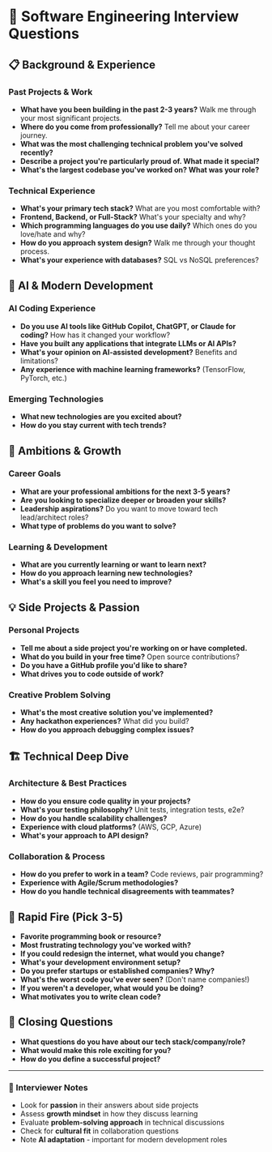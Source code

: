 # 🎯 Software Engineering Interview Questions

## 📋 Background & Experience

### Past Projects & Work
- **What have you been building in the past 2-3 years?** Walk me through your most significant projects.
- **Where do you come from professionally?** Tell me about your career journey.
- **What was the most challenging technical problem you've solved recently?**
- **Describe a project you're particularly proud of. What made it special?**
- **What's the largest codebase you've worked on? What was your role?**

### Technical Experience
- **What's your primary tech stack?** What are you most comfortable with?
- **Frontend, Backend, or Full-Stack?** What's your specialty and why?
- **Which programming languages do you use daily?** Which ones do you love/hate and why?
- **How do you approach system design?** Walk me through your thought process.
- **What's your experience with databases?** SQL vs NoSQL preferences?

## 🤖 AI & Modern Development

### AI Coding Experience
- **Do you use AI tools like GitHub Copilot, ChatGPT, or Claude for coding?** How has it changed your workflow?
- **Have you built any applications that integrate LLMs or AI APIs?**
- **What's your opinion on AI-assisted development?** Benefits and limitations?
- **Any experience with machine learning frameworks?** (TensorFlow, PyTorch, etc.)

### Emerging Technologies
- **What new technologies are you excited about?**
- **How do you stay current with tech trends?**

## 🚀 Ambitions & Growth

### Career Goals
- **What are your professional ambitions for the next 3-5 years?**
- **Are you looking to specialize deeper or broaden your skills?**
- **Leadership aspirations?** Do you want to move toward tech lead/architect roles?
- **What type of problems do you want to solve?**

### Learning & Development
- **What are you currently learning or want to learn next?**
- **How do you approach learning new technologies?**
- **What's a skill you feel you need to improve?**

## 💡 Side Projects & Passion

### Personal Projects
- **Tell me about a side project you're working on or have completed.**
- **What do you build in your free time?** Open source contributions?
- **Do you have a GitHub profile you'd like to share?**
- **What drives you to code outside of work?**

### Creative Problem Solving
- **What's the most creative solution you've implemented?**
- **Any hackathon experiences?** What did you build?
- **How do you approach debugging complex issues?**

## 🏗️ Technical Deep Dive

### Architecture & Best Practices
- **How do you ensure code quality in your projects?**
- **What's your testing philosophy?** Unit tests, integration tests, e2e?
- **How do you handle scalability challenges?**
- **Experience with cloud platforms?** (AWS, GCP, Azure)
- **What's your approach to API design?**

### Collaboration & Process
- **How do you prefer to work in a team?** Code reviews, pair programming?
- **Experience with Agile/Scrum methodologies?**
- **How do you handle technical disagreements with teammates?**

## 🎲 Rapid Fire (Pick 3-5)

- **Favorite programming book or resource?**
- **Most frustrating technology you've worked with?**
- **If you could redesign the internet, what would you change?**
- **What's your development environment setup?**
- **Do you prefer startups or established companies? Why?**
- **What's the worst code you've ever seen?** (Don't name companies!)
- **If you weren't a developer, what would you be doing?**
- **What motivates you to write clean code?**

## 📝 Closing Questions

- **What questions do you have about our tech stack/company/role?**
- **What would make this role exciting for you?**
- **How do you define a successful project?**

---

### 💭 Interviewer Notes
- Look for **passion** in their answers about side projects
- Assess **growth mindset** in how they discuss learning
- Evaluate **problem-solving approach** in technical discussions
- Check for **cultural fit** in collaboration questions
- Note **AI adaptation** - important for modern development roles 